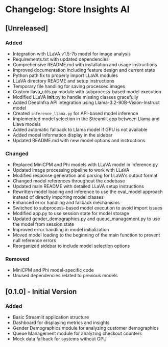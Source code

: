 # Changelog: Store Insights AI

## [Unreleased]

### Added
- Integration with LLaVA v1.5-7b model for image analysis
- Requirements.txt with updated dependencies
- Comprehensive README.md with installation and usage instructions
- Improved documentation including feature design and current state
- Python path fix to properly import LLaVA modules
- LLaVA directory README and setup instructions
- Temporary file handling for saving processed images
- Custom llava_utils.py module with subprocess-based model execution
- Modified LLaVA __init__.py to handle missing classes gracefully
- Added DeepInfra API integration using Llama-3.2-90B-Vision-Instruct model
- Created `inference_llama.py` for API-based model inference
- Implemented model selection in the Streamlit app between Llama and Llava models
- Added automatic fallback to Llama model if GPU is not available
- Added model information display in the sidebar
- Updated README.md with new model options and instructions

### Changed
- Replaced MiniCPM and Phi models with LLaVA model in inference.py
- Updated image processing pipeline to work with LLaVA
- Modified response generation and parsing for LLaVA's output format
- Changed model references throughout the codebase
- Updated main README with detailed LLaVA setup instructions
- Rewritten model loading and inference to use the eval_model approach instead of directly importing model classes
- Enhanced error handling and fallback mechanisms
- Switched to subprocess-based model execution to avoid import issues
- Modified app.py to use session state for model storage
- Updated gender_demographics.py and queue_management.py to use the model from session state
- Improved error handling in model initialization
- Moved model loading to the beginning of the main function to prevent null reference errors
- Reorganized sidebar to include model selection options

### Removed
- MiniCPM and Phi model-specific code
- Unused dependencies related to previous models

## [0.1.0] - Initial Version

### Added
- Basic Streamlit application structure
- Dashboard for displaying metrics and insights
- Gender Demographics module for analyzing customer demographics
- Queue Management module for analyzing checkout counters
- Mock data fallback for systems without GPU 